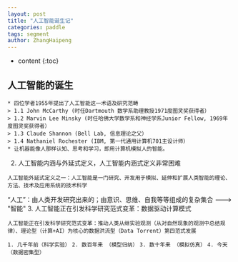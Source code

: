 ```yaml
---
layout: post
title: "人工智能诞生记"
categories: paddle
tags: segment
author: ZhangHaipeng
---
```


* content
{:toc}


## 人工智能的诞生
```
* 四位学者1955年提出了人工智能这一术语及研究范畴
> 1.1 John McCarthy (时任Dartmouth 数学系助理教授1971度图灵奖获得者）
> 1.2 Marvin Lee Minsky (时任哈佛大学数学系和神经学系Junior Fellow, 1969年度图灵奖获得者）
> 1.3 Claude Shannon (Bell Lab, 信息理论之父）
> 1.4 Nathaniel Rochester (IBM, 第一代通用计算机701主设计师）
* 让机器能像人那样认知、思考和学习，即用计算机模拟人的智能。
```
2. 人工智能内涵与外延式定义，人工智能内涵式定义非常困难
```
人工智能外延式定义之一：人工智能是一门研究、开发用于模拟、延伸和扩展人类智能的理论、方法、技术及应用系统的技术科学
```
“人工”：由人类开发研究出来的；由意识、思维、自我等等组成的复杂集合 ---> "智能"
3. 人工智能正在引发科学研究范式变革：数据驱动计算模式
```
人工智能正在引发科学研究范式变革：推动人类从继实验观测（从对自然现象的观测中总结规律）、理论型（计算+AI）为核心的数据洪流型（Data Torrent）第四范式发展
```
`1. 几千年前（科学实验）`
`2. 数百年来 （模型归纳）`
`3. 数十年来 （模拟仿真）`
`4. 今天 （数据密集型）`
